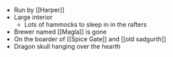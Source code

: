 - Run by [[Harper]]
- Large interior
	- Lots of hammocks to sleep in in the rafters
- Brewer named [[Magla]] is gone
- On the boarder of [[Spice Gate]] and [[old sadgurth]]
- Dragon skull hanging over the hearth